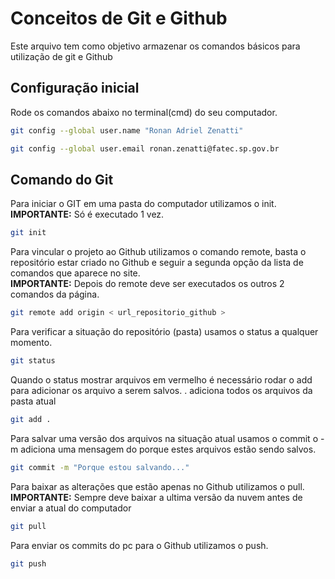 # Conceitos de Git e Github
Este arquivo tem como objetivo armazenar os comandos básicos
para utilização de git e Github

## Configuração inicial
Rode os comandos abaixo no terminal(cmd) do seu computador.
```bash
git config --global user.name "Ronan Adriel Zenatti"

git config --global user.email ronan.zenatti@fatec.sp.gov.br
```

## Comando do Git
Para iniciar o GIT em uma pasta do computador utilizamos o init. <br>
**IMPORTANTE:** Só é executado 1 vez.
```bash
git init
```

Para vincular o projeto ao Github utilizamos o comando remote, basta o repositório estar criado no
Github e seguir a segunda opção da lista de comandos que aparece no site.<br>
**IMPORTANTE:** Depois do remote deve ser executados os outros 2 comandos da página. 
```bash
git remote add origin < url_repositorio_github >
```

Para verificar a situação do repositório (pasta)
usamos o status a qualquer momento.
```bash
git status
```

Quando o status mostrar arquivos em vermelho
é necessário rodar o add para adicionar os arquivo a serem salvos.
. adiciona todos os arquivos da pasta atual
```bash
git add .
```

Para salvar uma versão dos arquivos na situação atual usamos o commit
o -m adiciona uma mensagem do porque estes arquivos estão sendo salvos.
```bash
git commit -m "Porque estou salvando..."
```

Para baixar as alterações que estão apenas no Github utilizamos o pull. <br>
**IMPORTANTE:** Sempre deve baixar a ultima versão da nuvem antes de enviar a atual do computador 
```bash
git pull
```

Para enviar os commits do pc para o Github utilizamos o push.
```bash
git push
```

